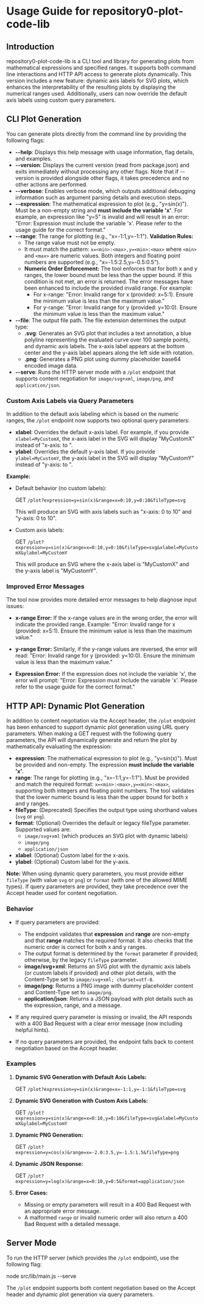 # Usage Guide for repository0-plot-code-lib

## Introduction

repository0-plot-code-lib is a CLI tool and library for generating plots from mathematical expressions and specified ranges. It supports both command line interactions and HTTP API access to generate plots dynamically. This version includes a new feature: dynamic axis labels for SVG plots, which enhances the interpretability of the resulting plots by displaying the numerical ranges used. Additionally, users can now override the default axis labels using custom query parameters.

## CLI Plot Generation

You can generate plots directly from the command line by providing the following flags:

- **--help**: Displays this help message with usage information, flag details, and examples.
- **--version**: Displays the current version (read from package.json) and exits immediately without processing any other flags. Note that if --version is provided alongside other flags, it takes precedence and no other actions are performed.
- **--verbose**: Enables verbose mode, which outputs additional debugging information such as argument parsing details and execution steps.
- **--expression**: The mathematical expression to plot (e.g., "y=sin(x)"). Must be a non-empty string and **must include the variable 'x'**. For example, an expression like "y=5" is invalid and will result in an error: "Error: Expression must include the variable 'x'. Please refer to the usage guide for the correct format." 
- **--range**: The range for plotting (e.g., "x=-1:1,y=-1:1"). **Validation Rules:**
  - The range value must not be empty.
  - It must match the pattern: `x=<min>:<max>,y=<min>:<max>` where `<min>` and `<max>` are numeric values. Both integers and floating point numbers are supported (e.g., "x=-1.5:2.5,y=-0.5:0.5").
  - **Numeric Order Enforcement:** The tool enforces that for both x and y ranges, the lower bound must be less than the upper bound. If this condition is not met, an error is returned. The error messages have been enhanced to include the provided invalid range. For example:
    - For x-range: "Error: Invalid range for x (provided: x=5:1). Ensure the minimum value is less than the maximum value."
    - For y-range: "Error: Invalid range for y (provided: y=10:0). Ensure the minimum value is less than the maximum value."
- **--file**: The output file path. The file extension determines the output type:
  - **.svg**: Generates an SVG plot that includes a text annotation, a blue polyline representing the evaluated curve over 100 sample points, and dynamic axis labels. The x-axis label appears at the bottom center and the y-axis label appears along the left side with rotation.
  - **.png**: Generates a PNG plot using dummy placeholder base64 encoded image data.
- **--serve**: Runs the HTTP server mode with a `/plot` endpoint that supports content negotiation for `image/svg+xml`, `image/png`, and `application/json`.

### Custom Axis Labels via Query Parameters

In addition to the default axis labeling which is based on the numeric ranges, the `/plot` endpoint now supports two optional query parameters:

- **xlabel**: Overrides the default x-axis label. For example, if you provide `xlabel=MyCustomX`, the x-axis label in the SVG will display "MyCustomX" instead of "x-axis: <min> to <max>".
- **ylabel**: Overrides the default y-axis label. If you provide `ylabel=MyCustomY`, the y-axis label in the SVG will display "MyCustomY" instead of "y-axis: <min> to <max>".

**Example:**

- Default behavior (no custom labels):

  GET `/plot?expression=y=sin(x)&range=x=0:10,y=0:10&fileType=svg`

  This will produce an SVG with axis labels such as "x-axis: 0 to 10" and "y-axis: 0 to 10".

- Custom axis labels:

  GET `/plot?expression=y=sin(x)&range=x=0:10,y=0:10&fileType=svg&xlabel=MyCustomX&ylabel=MyCustomY`

  This will produce an SVG where the x-axis label is "MyCustomX" and the y-axis label is "MyCustomY".

### Improved Error Messages

The tool now provides more detailed error messages to help diagnose input issues:

- **x-range Error:** If the x-range values are in the wrong order, the error will indicate the provided range. Example: "Error: Invalid range for x (provided: x=5:1). Ensure the minimum value is less than the maximum value."

- **y-range Error:** Similarly, if the y-range values are reversed, the error will read: "Error: Invalid range for y (provided: y=10:0). Ensure the minimum value is less than the maximum value."

- **Expression Error:** If the expression does not include the variable 'x', the error will prompt: "Error: Expression must include the variable 'x'. Please refer to the usage guide for the correct format."

## HTTP API: Dynamic Plot Generation

In addition to content negotiation via the Accept header, the `/plot` endpoint has been enhanced to support dynamic plot generation using URL query parameters. When making a GET request with the following query parameters, the API will dynamically generate and return the plot by mathematically evaluating the expression:

- **expression**: The mathematical expression to plot (e.g., "y=sin(x)"). Must be provided and non-empty. The expression **must include the variable 'x'**.
- **range**: The range for plotting (e.g., "x=-1:1,y=-1:1"). Must be provided and match the required format: `x=<min>:<max>,y=<min>:<max>`, supporting both integers and floating point numbers. The tool validates that the lower numeric bound is less than the upper bound for both x and y ranges.
- **fileType**: (Deprecated) Specifies the output type using shorthand values (`svg` or `png`).
- **format**: (Optional) Overrides the default or legacy fileType parameter. Supported values are:
  - `image/svg+xml` (which produces an SVG plot with dynamic labels)
  - `image/png`
  - `application/json`
- **xlabel**: (Optional) Custom label for the x-axis.
- **ylabel**: (Optional) Custom label for the y-axis.

**Note:** When using dynamic query parameters, you must provide either `fileType` (with value `svg` or `png`) or `format` (with one of the allowed MIME types). If query parameters are provided, they take precedence over the Accept header used for content negotiation.

### Behavior

- If query parameters are provided:
  - The endpoint validates that **expression** and **range** are non-empty and that **range** matches the required format. It also checks that the numeric order is correct for both x and y ranges.
  - The output format is determined by the `format` parameter if provided; otherwise, by the legacy `fileType` parameter.
  - **image/svg+xml**: Returns an SVG plot with the dynamic axis labels (or custom labels if provided) and other plot details, with the Content-Type set to `image/svg+xml; charset=utf-8`.
  - **image/png**: Returns a PNG image with dummy placeholder content and Content-Type set to `image/png`.
  - **application/json**: Returns a JSON payload with plot details such as the expression, range, and a message.

- If any required query parameter is missing or invalid, the API responds with a 400 Bad Request with a clear error message (now including helpful hints).
- If no query parameters are provided, the endpoint falls back to content negotiation based on the Accept header.

### Examples

1. **Dynamic SVG Generation with Default Axis Labels:**

   GET `/plot?expression=y=sin(x)&range=x=-1:1,y=-1:1&fileType=svg`

2. **Dynamic SVG Generation with Custom Axis Labels:**

   GET `/plot?expression=y=sin(x)&range=x=0:10,y=0:10&fileType=svg&xlabel=MyCustomX&ylabel=MyCustomY`

3. **Dynamic PNG Generation:**

   GET `/plot?expression=y=cos(x)&range=x=-2.0:3.5,y=-1.5:1.5&fileType=png`

4. **Dynamic JSON Response:**

   GET `/plot?expression=y=log(x)&range=x=0:10,y=0:5&format=application/json`

5. **Error Cases:**

   - Missing or empty parameters will result in a 400 Bad Request with an appropriate error message.
   - A malformed `range` or invalid numeric order will also return a 400 Bad Request with a detailed message.

## Server Mode

To run the HTTP server (which provides the `/plot` endpoint), use the following flag:

   node src/lib/main.js --serve

The `/plot` endpoint supports both content negotiation based on the Accept header and dynamic plot generation via query parameters.
